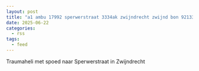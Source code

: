 ```yaml
---
layout: post
title: "a1 ambu 17992 sperwerstraat 3334ak zwijndrecht zwijnd bon 92133"
date: 2025-06-22
categories: 
  - rss
tags: 
  - feed
---
```


Traumaheli met spoed naar Sperwerstraat in Zwijndrecht
